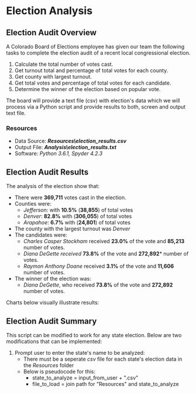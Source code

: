 # Election Analysis
## Election Audit Overview
A Colorado Board of Elections employee has given our team the following tasks to complete the election audit of a recent local congressional election.
1. Calculate the total number of votes cast.
2. Get turnout total and percentage of total votes for each county.
3. Get county with largest turnout.
2. Get total votes and percentage of total votes for each candidate.
5. Determine the winner of the election based on popular vote.

The board will provide a text file (csv) with election's data which we will process via a Python script and provide results to both, screen and output text file.

### Resources
- Data Source: ***Resources\election_results.csv***
- Output File: ***Analysis\election_results.txt***
- Software: *Python 3.6.1, Spyder 4.2.3*
## Election Audit Results
The analysis of the election show that:
- There were **369,711** votes cast in the election.
- Counties were:
  - *Jefferson*: with **10.5%** (**38,855**) of total votes
  - *Denver*: **82.8%** with (**306,055**) of total votes
  - *Arapahoe*: **6.7%** with (**24,801**) of total votes
- The county with the largest turnout was *Denver*
- The candidates were:
  - *Charles Casper Stockham* received **23.0%** of the vote and **85,213** number of votes.
  - *Diana DeGette received* **73.8%** of the vote and **272,892*** number of votes.
  - *Raymon Anthony Doane* received **3.1%** of the vote and **11,606** number of votes.
- The winner of the election was: 
  - *Diana DeGette*, who received **73.8%** of the vote and **272,892** number of votes.

Charts below visually illustrate results:

## Election Audit Summary
This script can be modified to work for any state election. Below are two modifications that can be implemented:
1. Prompt user to enter the state's name to be analyzed:
    - There must be a seperate *csv* file for each state's election data in the *Resources* folder
    - Below is pseudocode for this:
        - state_to_analyze = input_from_user + ".csv"
        - file_to_load = join path for "Resources" and state_to_analyze

